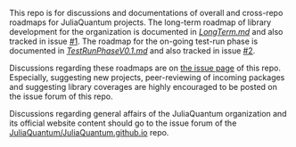 This repo is for discussions and documentations of overall and cross-repo roadmaps for JuliaQuantum projects. 
The long-term roadmap of library development for the organization is documented in [*LongTerm.md*](https://github.com/JuliaQuantum/Roadmap/blob/master/LongTerm.md) and also tracked in issue [#1](#1). 
The roadmap for the on-going test-run phase is documented in [*TestRunPhaseV0.1.md*](https://github.com/JuliaQuantum/Roadmap/blob/master/TestRunPhaseV0.1.md) and also tracked in issue [#2](#2). 

Discussions regarding these roadmaps are on [the issue page](https://github.com/JuliaQuantum/Roadmap/issues) of this repo.
Especially, suggesting new projects, peer-reviewing of incoming packages and suggesting library coverages are highly encouraged to be posted on the issue forum of this repo. 

Discussions regarding general affairs of the JuliaQuantum organization and its official website content should go to the issue forum of the [JuliaQuantum/JuliaQuantum.github.io](https://github.com/JuliaQuantum/JuliaQuantum.github.io) repo.